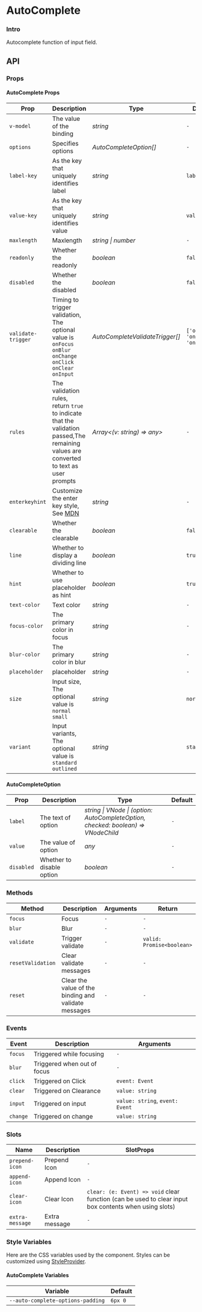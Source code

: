 # AutoComplete

### Intro

Autocomplete function of input field.

## API

### Props

#### AutoComplete Props

| Prop | Description | Type | Default |
| ------- | --- |----------------|-----------|
| `v-model` | The value of the binding                   | _string_ | `-` |
| `options`  | Specifies options | _AutoCompleteOption[]_ | `-` |
| `label-key` | As the key that uniquely identifies label | _string_ | `label` |
| `value-key` | As the key that uniquely identifies value | _string_ | `value` |
| `maxlength` | Maxlength               | _string \| number_ | `-` |
| `readonly` | Whether the readonly          | _boolean_ | `false` |
| `disabled` | Whether the disabled             | _boolean_ | `false` |
| `validate-trigger` | Timing to trigger validation, The optional value is `onFocus` `onBlur` `onChange` `onClick` `onClear` `onInput`                        | _AutoCompleteValidateTrigger[]_ | `['onInput', 'onClear', 'onChange']` |
| `rules` | The validation rules, return `true` to indicate that the validation passed,The remaining values are converted to text as user prompts | _Array<(v: string) => any>_ | `-` |
| `enterkeyhint` | Customize the enter key style, See [MDN](https://developer.mozilla.org/en-US/docs/Web/HTML/Global_attributes/enterkeyhint) | _string_ | `-` |
| `clearable` | Whether the clearable       | _boolean_ | `false` |
| `line` | Whether to display a dividing line     | _boolean_ | `true` |
| `hint` | Whether to use placeholder as hint       | _boolean_ | `true` |
| `text-color` | Text color                     | _string_ | `-` |
| `focus-color` | The primary color in focus  | _string_ | `-` |
| `blur-color` | The primary color in blur      | _string_ | `-` |
| `placeholder` | placeholder          | _string_ | `-` |
| `size` | Input size, The optional value is `normal` `small`     | _string_ | `normal` |
| `variant` | Input variants, The optional value is `standard` `outlined`    | _string_ | `standard` |

#### AutoCompleteOption 

| Prop | Description | Type | Default |
| ------- | --- |----------------|-----------|
| `label`    |   The text of option    | _string \| VNode \| (option: AutoCompleteOption, checked: boolean) => VNodeChild_      | `-`   |
| `value`  |    The value of option    | _any_      | `-`   |
| `disabled`    |    Whether to disable option   | _boolean_      | `-`   |

### Methods

| Method | Description | Arguments | Return |
| --- | --- | --- | --- |
| `focus` | Focus | `-` | `-` |
| `blur` | Blur | `-` | `-` |
| `validate` | Trigger validate | `-` | `valid: Promise<boolean>` |
| `resetValidation` | Clear validate messages | `-` | `-` |
| `reset` | Clear the value of the binding and validate messages | `-` | `-` |

### Events

| Event | Description | Arguments |
| --- | --- | --- |
| `focus` | Triggered while focusing | `-` |
| `blur` | Triggered when out of focus | `-` |
| `click` | Triggered on Click | `event: Event` |
| `clear` | Triggered on Clearance | `value: string` |
| `input` | Triggered on input | `value: string`, `event: Event` |
| `change` | Triggered on change | `value: string` |

### Slots

| Name | Description | SlotProps |
| --- | --- | --- |
| `prepend-icon` | Prepend Icon | `-` |
| `append-icon` | Append Icon | `-` |
| `clear-icon` | Clear Icon | `clear: (e: Event) => void` clear function (can be used to clear input box contents when using slots) |
| `extra-message` | Extra message | `-` |

### Style Variables

Here are the CSS variables used by the component. Styles can be customized using [StyleProvider](#/en-US/style-provider).

#### AutoComplete Variables

| Variable | Default |
| --- | --- |
| `--auto-complete-options-padding`       | `6px 0`  |